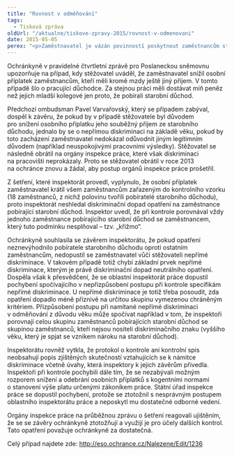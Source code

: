 ```yaml
---
title: "Rovnost v odměňování"
tags:
  - Tisková zpráva
oldUrl: "/aktualne/tiskove-zpravy-2015/rovnost-v-odmenovani"
date: 2015-05-05
perex: "<p>Zaměstnavatel je vázán povinností poskytnout zaměstnancům stejnou mzdu za práci stejné hodnoty. Není možné, aby odměnu snížil některým zaměstnancům jen z důvodu, že mají i jiný příjem z důchodu. Ochránkyně na to upozorňuje ve zprávě pro Poslaneckou sněmovnu.</p>"
---
```


<!-- imported from the old website -->

<p>Ochránkyně v pravidelné čtvrtletní zprávě pro Poslaneckou sněmovnu upozorňuje na případ, kdy stěžovatel uváděl, že zaměstnavatel snížil osobní příplatek zaměstnancům, kteří měli kromě mzdy ještě jiný příjem. V tomto případě šlo o pracující důchodce. Za stejnou práci měli dostávat míň peněz než jejich mladší kolegové jen proto, že pobírali starobní důchod.</p><p>Předchozí ombudsman Pavel Varvařovský, který se případem zabýval, dospěl k závěru, že pokud by v případě stěžovatele byl důvodem pro snížení osobního příplatku jeho souběžný příjem ze starobního důchodu, jednalo by se o nepřímou diskriminaci na základě věku, pokud by toto zacházení zaměstnavatel nedokázal odůvodnit jiným legitimním důvodem (například neuspokojivými pracovními výsledky). Stěžovatel se následně obrátil na orgány inspekce práce, které však diskriminaci na pracovišti neprokázaly. Proto se stěžovatel obrátil v roce 2013 na ochránce znovu a žádal, aby postup orgánů inspekce práce prošetřil.</p><p>Z šetření, které inspektorát provedl, vyplynulo, že osobní příplatek zaměstnavatel krátil všem zaměstnancům zařazeným do kontrolního vzorku (18 zaměstnanců, z nichž polovinu tvořili pobíratelé starobního důchodu), proto inspektorát neshledal diskriminační dopad opatření na zaměstnance pobírající starobní důchod. Inspektor uvedl, že při kontrole porovnával vždy jednoho zaměstnance pobírajícího starobní důchod se zaměstnancem, který tuto podmínku nesplňoval – tzv. „křižmo“.</p><p>Ochránkyně souhlasila se závěrem inspektorátu, že pokud opatření neznevýhodnilo pobíratele starobního důchodu oproti ostatním zaměstnancům, nedopustil se zaměstnavatel vůči stěžovateli nepřímé diskriminace. V takovém případě totiž chybí základní prvek nepřímé diskriminace, kterým je právě diskriminační dopad neutrálního opatření. Dospěla však k přesvědčení, že se oblastní inspektorát práce dopustil pochybení spočívajícího v nepřizpůsobení postupu při kontrole specifikám nepřímé diskriminace. U nepřímé diskriminace je totiž třeba posoudit, zda opatření dopadlo méně příznivě na určitou skupinu vymezenou chráněným kritériem. Přizpůsobení postupu při namítané nepřímé diskriminaci v odměňování z důvodu věku může spočívat například v tom, že inspektoři porovnají celou skupinu zaměstnanců pobírajících starobní důchod se skupinou zaměstnanců, kteří nejsou nositeli diskriminačního znaku (vyššího věku, který je spjat se vznikem nároku na starobní důchod).</p><p>Inspektorátu rovněž vytkla, že protokol o kontrole ani kontrolní spis neobsahují popis zjištěných skutečností vztahujících se k námitce diskriminace včetně úvahy, která inspektory k jejich závěrům přivedla. Inspektoři při kontrole pochybili dále tím, že se nezabývali možným rozporem snížení a odebrání osobních příplatků s kogentními normami o stanovení výše platu určenými zákoníkem práce. Státní úřad inspekce práce se dopustil pochybení, protože se ztotožnil s nesprávným postupem oblastního inspektorátu práce a neposkytl mu dostatečné odborné vedení.</p><p>Orgány inspekce práce na průběžnou zprávu o šetření reagovali ujištěním, že se se závěry ochránkyně ztotožňují a využijí je pro účely dalších kontrol. Tato opatření považuje ochránkyně za dostatečná.</p><p>Celý případ najdete zde: <a title="Otevření do nového okna" href="http://eso.ochrance.cz/Nalezene/Edit/1236" target="_blank">http://eso.ochrance.cz/Nalezene/Edit/1236</a> <img alt="" src="https://www.ochrance.cz/typo3/ext/od_linkdesc/icons/external.gif" class="od_linkdesc_icon_external" /> </p>
